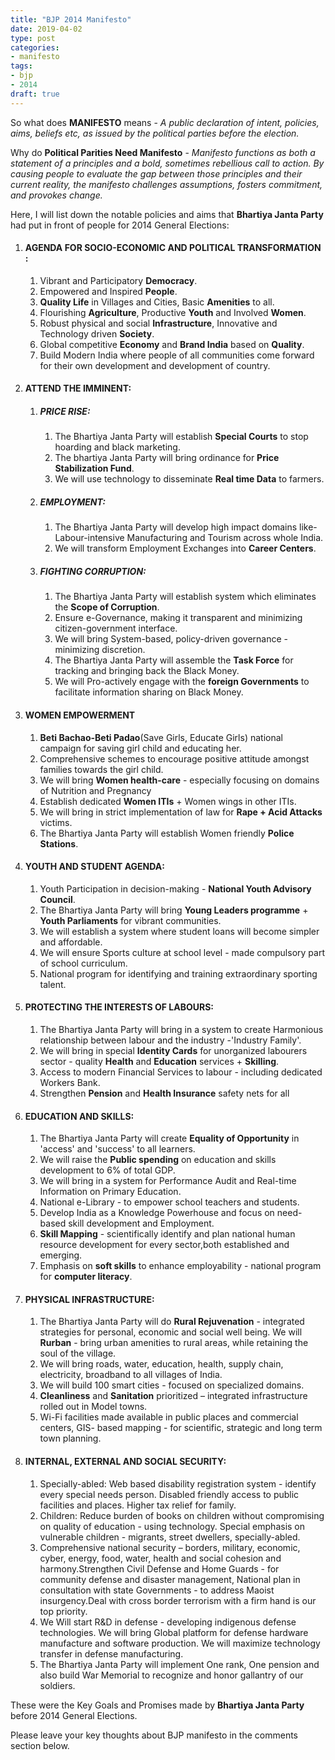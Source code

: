 ```yaml
---
title: "BJP 2014 Manifesto"
date: 2019-04-02
type: post
categories:
- manifesto
tags:
- bjp
- 2014
draft: true
---
```


So what does **MANIFESTO** means - _A public declaration of intent, policies, aims, beliefs etc, as issued by the political
parties before the election._

Why do **Political Parities Need Manifesto** - _Manifesto functions as both a statement of a principles and a bold, sometimes
rebellious call to action. By causing people to evaluate the gap between those principles and their current reality, the manifesto challenges assumptions, fosters commitment, and provokes change._

Here, I will list down the notable policies and aims that **Bhartiya Janta Party** had put in front of people for 2014 General Elections:

1.  #### AGENDA FOR SOCIO-ECONOMIC AND POLITICAL TRANSFORMATION :

    1. Vibrant and Participatory **Democracy**.
    2. Empowered and Inspired **People**.
    3. **Quality Life** in Villages and Cities, Basic **Amenities** to all.
    4. Flourishing **Agriculture**, Productive **Youth** and Involved **Women**.
    5. Robust physical and social **Infrastructure**, Innovative and Technology driven **Society**.
    6. Global competitive **Economy** and **Brand India** based on **Quality**.
    7. Build Modern India where people of all communities come forward for their own development and development of country.

2.  #### ATTEND THE IMMINENT:

    1. ##### PRICE RISE:

       1. The Bhartiya Janta Party will establish **Special Courts** to stop hoarding and black marketing.
       2. The bhartiya Janta Party will bring ordinance for **Price Stabilization Fund**.
       3. We will use technology to disseminate **Real time Data** to farmers.

    2. ##### EMPLOYMENT:

       1. The Bhartiya Janta Party will develop high impact domains like-Labour-intensive Manufacturing and Tourism across whole India.
       2. We will transform Employment Exchanges into **Career Centers**.

    3. ##### FIGHTING CORRUPTION:

       1. The Bhartiya Janta Party will establish system which eliminates the **Scope of Corruption**.
       2. Ensure e-Governance, making it transparent and minimizing citizen-government interface.
       3. We will bring System-based, policy-driven governance - minimizing discretion.
       4. The Bhartiya Janta Party will assemble the **Task Force** for tracking and bringing back the Black Money.
       5. We will Pro-actively engage with the **foreign Governments** to facilitate information sharing on Black Money.

3.  #### WOMEN EMPOWERMENT

    1. **Beti Bachao-Beti Padao**(Save Girls, Educate Girls) national campaign for saving girl child and educating her.
    2. Comprehensive schemes to encourage positive attitude amongst families towards the girl child.
    3. We will bring **Women health-care** - especially focusing on domains of Nutrition and Pregnancy
    4. Establish dedicated **Women ITIs** + Women wings in other ITIs.
    5. We will bring in strict implementation of law for **Rape + Acid Attacks** victims.
    6. The Bhartiya Janta Party will establish Women friendly **Police Stations**.

4.  #### YOUTH AND STUDENT AGENDA:

    1. Youth Participation in decision-making - **National Youth Advisory Council**.
    2. The Bhartiya Janta Party will bring **Young Leaders programme** + **Youth Parliaments** for vibrant communities.
    3. We will establish a system where student loans will become simpler and affordable.
    4. We will ensure Sports culture at school level - made compulsory part of school curriculum.
    5. National program for identifying and training extraordinary sporting talent.

5.  #### PROTECTING THE INTERESTS OF LABOURS:

    1. The Bhartiya Janta Party will bring in a system to create Harmonious relationship between labour and the industry -'Industry Family'.
    2. We will bring in special **Identity Cards** for unorganized labourers sector - quality **Health** and **Education** services + **Skilling**.
    3. Access to modern Financial Services to labour - including dedicated Workers Bank.
    4. Strengthen **Pension** and **Health Insurance** safety nets for all

6.  #### EDUCATION AND SKILLS:

    1. The Bhartiya Janta Party will create **Equality of Opportunity** in 'access' and 'success' to all learners.
    2. We will raise the **Public spending** on education and skills development to 6% of total GDP.
    3. We will bring in a system for Performance Audit and Real-time Information on Primary Education.
    4. National e-Library - to empower school teachers and students.
    5. Develop India as a Knowledge Powerhouse and focus on need-based skill development and Employment.
    6. **Skill Mapping** - scientifically identify and plan national human resource development for every sector,both established and emerging.
    7. Emphasis on **soft skills** to enhance employability - national program for **computer literacy**.

7. #### PHYSICAL INFRASTRUCTURE:

    1. The Bhartiya Janta Party will do **Rural Rejuvenation** - integrated strategies for personal, economic and social well being. We will **Rurban** - bring urban amenities to rural areas, while retaining the soul of the village.
    2. We will bring roads, water, education, health, supply chain, electricity, broadband to all villages of India.
    3. We will build 100 smart cities - focused on specialized domains.
    4. **Cleanliness** and **Sanitation** prioritized – integrated infrastructure rolled out in Model towns.
    5. Wi-Fi facilities made available in public places and commercial centers, GIS- based mapping - for scientific, strategic and long term town planning.

8.  #### INTERNAL, EXTERNAL AND SOCIAL SECURITY:

    1. Specially-abled: Web based disability registration system - identify every special needs person. Disabled friendly access to public facilities and places. Higher tax relief for family.
    2. Children: Reduce burden of books on children without compromising on quality of education - using technology. Special emphasis on vulnerable children - migrants, street dwellers, specially-abled.
    3. Comprehensive national security – borders, military, economic, cyber, energy, food, water, health and social cohesion and harmony.Strengthen Civil Defense and Home Guards - for community defense and disaster management, National plan in consultation with state Governments - to address Maoist insurgency.Deal with cross border terrorism with a firm hand is our top priority.
    4. We Will start R&D in defense - developing indigenous defense technologies. We will bring Global platform for defense hardware manufacture and software production. We will maximize technology transfer in defense manufacturing.
    5. The Bhartiya Janta Party will implement One rank, One pension and also build War Memorial to recognize and honor gallantry of our soldiers.

These were the Key Goals and Promises made by **Bhartiya Janta Party** before 2014 General Elections.

Please leave your key thoughts about BJP manifesto in the comments section below.
